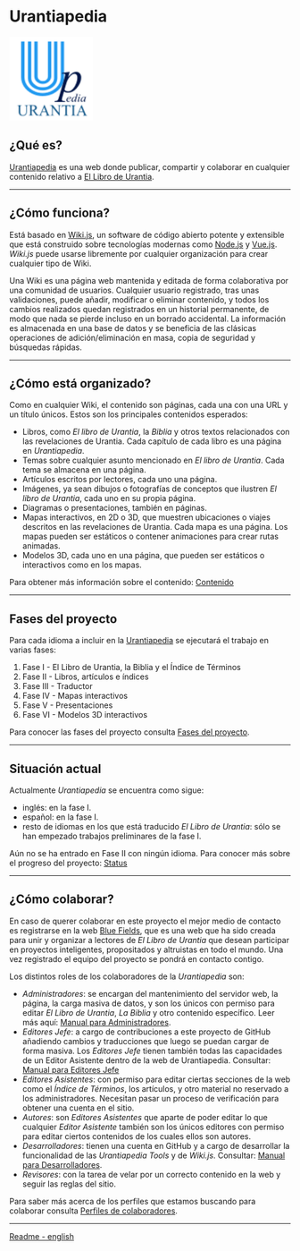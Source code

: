 # Urantiapedia

<img src="./app/uplogo.svg" alt="Urantiapedia" width="150"/>


## ¿Qué es?

[Urantiapedia](https://urantiapedia.org) es una web donde publicar, compartir y colaborar en cualquier contenido relativo a [El Libro de Urantia](https://www.urantia.org/).

---

## ¿Cómo funciona?

Está basado en [Wiki.js](https://js.wiki/), un software de código abierto potente y extensible que está construido sobre tecnologías modernas como [Node.js](https://nodejs.org/) y [Vue.js](https://vuejs.org/). *Wiki.js* puede usarse libremente por cualquier organización para crear cualquier tipo de Wiki.

Una Wiki es una página web mantenida y editada de forma colaborativa por una comunidad de usuarios. Cualquier usuario registrado, tras unas validaciones, puede añadir, modificar o eliminar contenido, y todos los cambios realizados quedan registrados en un historial permanente, de modo que nada se pierde incluso en un borrado accidental. La información es almacenada en una base de datos y se beneficia de las clásicas operaciones de adición/eliminación en masa, copia de seguridad y búsquedas rápidas.

---

## ¿Cómo está organizado?

Como en cualquier Wiki, el contenido son páginas, cada una con una URL y un título únicos. Estos son los principales contenidos esperados:

* Libros, como *El libro de Urantia*, la *Biblia* y otros textos relacionados con las revelaciones de Urantia. Cada capítulo de cada libro es una página en *Urantiapedia*.
* Temas sobre cualquier asunto mencionado en *El libro de Urantia*. Cada tema se almacena en una página.
* Artículos escritos por lectores, cada uno una página.
* Imágenes, ya sean dibujos o fotografías de conceptos que ilustren *El libro de Urantia*, cada uno en su propia página.
* Diagramas o presentaciones, también en páginas.
* Mapas interactivos, en 2D o 3D, que muestren ubicaciones o viajes descritos en las revelaciones de Urantia. Cada mapa es una página. Los mapas pueden ser estáticos o contener animaciones para crear rutas animadas.
* Modelos 3D, cada uno en una página, que pueden ser estáticos o interactivos como en los mapas.

Para obtener más información sobre el contenido: [Contenido](https://urantiapedia.org/es/help/content.md)

---

## Fases del proyecto

Para cada idioma a incluir en la [Urantiapedia](https://urantiapedia.org) se ejecutará el trabajo en varias fases:
1. Fase I - El Libro de Urantia, la Biblia y el Índice de Términos
2. Fase II - Libros, artículos e índices
3. Fase III - Traductor
4. Fase IV - Mapas interactivos
5. Fase V - Presentaciones
6. Fase VI - Modelos 3D interactivos

Para conocer las fases del proyecto consulta [Fases del proyecto](https://urantiapedia.org/es/help/phases).

---

## Situación actual

Actualmente *Urantiapedia* se encuentra como sigue:
* inglés: en la fase I.
* español: en la fase I.
* resto de idiomas en los que está traducido *El Libro de Urantia*: sólo se han empezado trabajos preliminares de la fase I.

Aún no se ha entrado en Fase II con ningún idioma. Para conocer más sobre el progreso del proyecto: [Status](https://urantiapedia.org/es/help/status)

---

## ¿Cómo colaborar?

En caso de querer colaborar en este proyecto el mejor medio de contacto es registrarse en la web [Blue Fields](https://blue-fields.netlify.app/), que es una web que ha sido creada para unir y organizar a lectores de *El Libro de Urantia* que desean participar en proyectos inteligentes, propositados y altruistas en todo el mundo. Una vez registrado el equipo del proyecto se pondrá en contacto contigo.

Los distintos roles de los colaboradores de la *Urantiapedia* son:
* *Administradores*: se encargan del mantenimiento del servidor web, la página, la carga masiva de datos, y son los únicos con permiso para editar *El Libro de Urantia*, *La Biblia* y otro contenido específico. Leer más aquí: [Manual para Administradores](https://urantiapedia.org/es/help/admin).
* *Editores Jefe*: a cargo de contribuciones a este proyecto de GitHub añadiendo cambios y traducciones que luego se puedan cargar de forma masiva. Los *Editores Jefe* tienen también todas las capacidades de un Editor Asistente dentro de la web de Urantiapedia. Consultar: [Manual para Editores Jefe](https://urantiapedia.org/es/help/github)
* *Editores Asistentes*: con permiso para editar ciertas secciones de la web como el *Índice de Términos*, los artículos, y otro material no reservado a los administradores. Necesitan pasar un proceso de verificación para obtener una cuenta en el sitio.
* *Autores*: son *Editores Asistentes* que aparte de poder editar lo que cualquier *Editor Asistente* también son los únicos editores con permiso para editar ciertos contenidos de los cuales ellos son autores.
* *Desarrolladores*: tienen una cuenta en GitHub y a cargo de desarrollar la funcionalidad de las *Urantiapedia Tools* y de *Wiki.js*. Consultar: [Manual para Desarrolladores](https://urantiapedia.org/es/help/devs).
* *Revisores*: con la tarea de velar por un correcto contenido en la web y seguir las reglas del sitio.

Para saber más acerca de los perfiles que estamos buscando para colaborar consulta [Perfiles de colaboradores](https://urantiapedia.org/es/help/roles).


---

[Readme - english](https://github.com/JanHerca/urantiapedia/blob/master/README.md)
